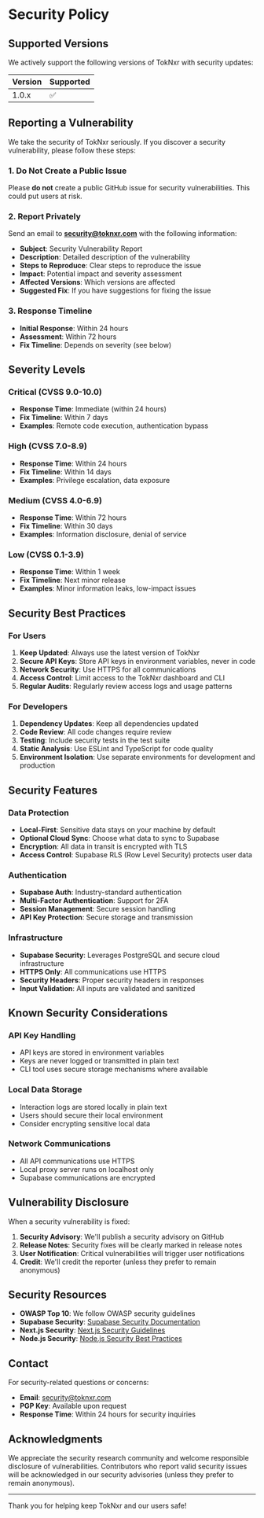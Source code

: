 # Security Policy

## Supported Versions

We actively support the following versions of TokNxr with security updates:

| Version | Supported          |
| ------- | ------------------ |
| 1.0.x   | :white_check_mark: |

## Reporting a Vulnerability

We take the security of TokNxr seriously. If you discover a security vulnerability, please follow these steps:

### 1. Do Not Create a Public Issue

Please **do not** create a public GitHub issue for security vulnerabilities. This could put users at risk.

### 2. Report Privately

Send an email to **security@toknxr.com** with the following information:

- **Subject**: Security Vulnerability Report
- **Description**: Detailed description of the vulnerability
- **Steps to Reproduce**: Clear steps to reproduce the issue
- **Impact**: Potential impact and severity assessment
- **Affected Versions**: Which versions are affected
- **Suggested Fix**: If you have suggestions for fixing the issue

### 3. Response Timeline

- **Initial Response**: Within 24 hours
- **Assessment**: Within 72 hours
- **Fix Timeline**: Depends on severity (see below)

## Severity Levels

### Critical (CVSS 9.0-10.0)
- **Response Time**: Immediate (within 24 hours)
- **Fix Timeline**: Within 7 days
- **Examples**: Remote code execution, authentication bypass

### High (CVSS 7.0-8.9)
- **Response Time**: Within 24 hours
- **Fix Timeline**: Within 14 days
- **Examples**: Privilege escalation, data exposure

### Medium (CVSS 4.0-6.9)
- **Response Time**: Within 72 hours
- **Fix Timeline**: Within 30 days
- **Examples**: Information disclosure, denial of service

### Low (CVSS 0.1-3.9)
- **Response Time**: Within 1 week
- **Fix Timeline**: Next minor release
- **Examples**: Minor information leaks, low-impact issues

## Security Best Practices

### For Users

1. **Keep Updated**: Always use the latest version of TokNxr
2. **Secure API Keys**: Store API keys in environment variables, never in code
3. **Network Security**: Use HTTPS for all communications
4. **Access Control**: Limit access to the TokNxr dashboard and CLI
5. **Regular Audits**: Regularly review access logs and usage patterns

### For Developers

1. **Dependency Updates**: Keep all dependencies updated
2. **Code Review**: All code changes require review
3. **Testing**: Include security tests in the test suite
4. **Static Analysis**: Use ESLint and TypeScript for code quality
5. **Environment Isolation**: Use separate environments for development and production

## Security Features

### Data Protection
- **Local-First**: Sensitive data stays on your machine by default
- **Optional Cloud Sync**: Choose what data to sync to Supabase
- **Encryption**: All data in transit is encrypted with TLS
- **Access Control**: Supabase RLS (Row Level Security) protects user data

### Authentication
- **Supabase Auth**: Industry-standard authentication
- **Multi-Factor Authentication**: Support for 2FA
- **Session Management**: Secure session handling
- **API Key Protection**: Secure storage and transmission

### Infrastructure
- **Supabase Security**: Leverages PostgreSQL and secure cloud infrastructure
- **HTTPS Only**: All communications use HTTPS
- **Security Headers**: Proper security headers in responses
- **Input Validation**: All inputs are validated and sanitized

## Known Security Considerations

### API Key Handling
- API keys are stored in environment variables
- Keys are never logged or transmitted in plain text
- CLI tool uses secure storage mechanisms where available

### Local Data Storage
- Interaction logs are stored locally in plain text
- Users should secure their local environment
- Consider encrypting sensitive local data

### Network Communications
- All API communications use HTTPS
- Local proxy server runs on localhost only
- Supabase communications are encrypted

## Vulnerability Disclosure

When a security vulnerability is fixed:

1. **Security Advisory**: We'll publish a security advisory on GitHub
2. **Release Notes**: Security fixes will be clearly marked in release notes
3. **User Notification**: Critical vulnerabilities will trigger user notifications
4. **Credit**: We'll credit the reporter (unless they prefer to remain anonymous)

## Security Resources

- **OWASP Top 10**: We follow OWASP security guidelines
- **Supabase Security**: [Supabase Security Documentation](https://supabase.com/docs/guides/security)
- **Next.js Security**: [Next.js Security Guidelines](https://nextjs.org/docs/advanced-features/security-headers)
- **Node.js Security**: [Node.js Security Best Practices](https://nodejs.org/en/docs/guides/security/)

## Contact

For security-related questions or concerns:

- **Email**: security@toknxr.com
- **PGP Key**: Available upon request
- **Response Time**: Within 24 hours for security inquiries

## Acknowledgments

We appreciate the security research community and welcome responsible disclosure of vulnerabilities. Contributors who report valid security issues will be acknowledged in our security advisories (unless they prefer to remain anonymous).

---

Thank you for helping keep TokNxr and our users safe!